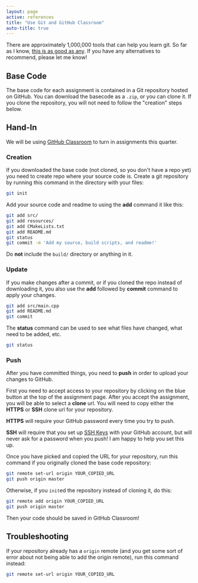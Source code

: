 ```yaml
---
layout: page
active: references
title: "Use Git and GitHub Classroom"
auto-title: true
---
```


There are approximately 1,000,000 tools that can help you learn git.
So far as I know, [this is as good as any](https://try.github.io/).
If you have any alternatives to recommend, please let me know!



## Base Code

The base code for each assignment is contained in a Git repository hosted on GitHub.
You can download the basecode as a `.zip`, or you can clone it.
If you clone the repository, you will not need to follow the "creation" steps below.



## Hand-In

We will be using [GitHub Classroom](https://classroom.github.com/) to turn in assignments this quarter.


### Creation

If you downloaded the base code (not cloned, so you don't have a repo yet) you need to create repo where your source code is.
Create a git repository by running this command in the directory with your files:

```bash
git init
```

Add your source code and readme to using the **add** command it like this:

```bash
git add src/
git add resources/
git add CMakeLists.txt
git add README.md
git status
git commit -m 'Add my source, build scripts, and readme!'
```

Do **not** include the `build/` directory or anything in it.

### Update

If you make changes after a commit, or if you cloned the repo instead of downloading it,
you also use the **add** followed by **commit** command to apply your changes.

```bash
git add src/main.cpp
git add README.md
git commit
```

The **status** command can be used to see what files have changed, what need to be added, etc.

```bash
git status
```

### Push

After you have committed things, you need to **push** in order to upload your changes to GitHub.

First you need to accept access to your repository by clicking on the blue button at the top of the assignment page.
After you accept the assignment, you will be able to select a **clone** url.
You will need to copy either the **HTTPS** or **SSH** clone url for your repository.

**HTTPS** will require your GitHub password every time you try to push.

**SSH** will require that you set up [SSH Keys](https://help.github.com/articles/connecting-to-github-with-ssh/) with your GitHub account,
but will never ask for a password when you push!
I am happy to help you set this up.

Once you have picked and copied the URL for your repository,
run this command if you originally cloned the base code repository:

```bash
git remote set-url origin YOUR_COPIED_URL
git push origin master
```

Otherwise, if you `init`ed the repository instead of cloning it, do this:

```bash
git remote add origin YOUR_COPIED_URL
git push origin master
```

Then your code should be saved in GitHub Classroom!



## Troubleshooting

If your repository already has a `origin` remote (and you get some sort of error about not being able to add the origin remote),
run this command instead:

```bash
git remote set-url origin YOUR_COPIED_URL
```
